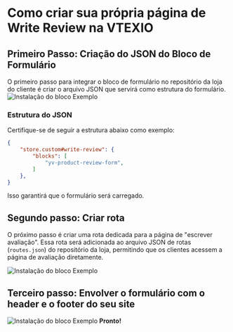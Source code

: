 


# Como criar sua própria página de Write Review na VTEXIO
  
## Primeiro Passo: Criação do JSON do Bloco de Formulário

O primeiro passo para integrar o bloco de formulário no repositório da loja do cliente é criar o arquivo JSON que servirá como estrutura do formulário.
![Instalação do bloco Exemplo](https://i.imgur.com/4Trl5pf.png)

### Estrutura do JSON
Certifique-se de seguir a estrutura abaixo como exemplo:

```json
{
	"store.custom#write-review": {
		"blocks": [
			"yv-product-review-form",
		]
	},
}

```
Isso garantirá que o formulário será carregado.
## Segundo passo: Criar rota
O próximo passo é criar uma rota dedicada para a página de "escrever avaliação". Essa rota será adicionada ao arquivo JSON de rotas (```routes.json```) do repositório da loja, permitindo que os clientes acessem a página de avaliação diretamente.
  
![Instalação do bloco Exemplo](https://i.imgur.com/7uVh54i.png)
## Terceiro passo: Envolver o formulário com o header e o footer do seu site


![Instalação do bloco Exemplo](https://i.imgur.com/XwTaPFj.png)
**Pronto!**  
<!--stackedit_data:
eyJoaXN0b3J5IjpbMzYwMzIzNDI1LDEyNzI5NDU1MTRdfQ==
-->